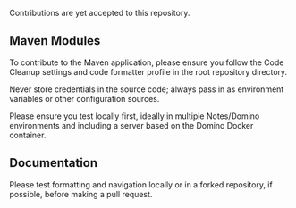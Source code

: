 Contributions are yet accepted to this repository.

## Maven Modules

To contribute to the Maven application, please ensure you follow the Code Cleanup settings and code formatter profile in the root repository directory.

Never store credentials in the source code; always pass in as environment variables or other configuration sources.

Please ensure you test locally first, ideally in multiple Notes/Domino environments and including a server based on the Domino Docker container.

## Documentation

Please test formatting and navigation locally or in a forked repository, if possible, before making a pull request.